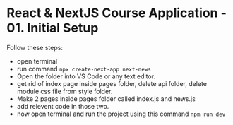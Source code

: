 # React & NextJS Course Application - 01. Initial Setup


Follow these steps:

- open terminal
- run command ``` npx create-next-app next-news ```
- Open the folder into VS Code or any text editor.
- get rid of index page inside pages folder, delete api folder, delete module css file from style folder.
- Make 2 pages inside pages folder called index.js and news.js
- add relevent code in those two.
- now open terminal and run the project using this command ```npm run dev```



